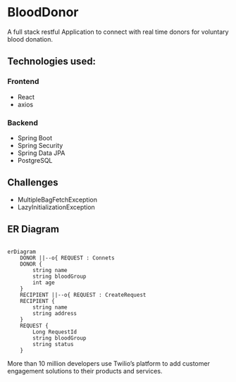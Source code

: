 # BloodDonor

A full stack restful Application to connect with real time donors for voluntary blood donation.

## Technologies used:

### Frontend
- React
- axios

### Backend
- Spring Boot
- Spring Security
- Spring Data JPA
- PostgreSQL


## Challenges
- MultipleBagFetchException
- LazyInitializationException


## ER Diagram

```mermaid

erDiagram
    DONOR ||--o{ REQUEST : Connets
    DONOR {
        string name
        string bloodGroup
        int age
    }
    RECIPIENT ||--o{ REQUEST : CreateRequest
    RECIPIENT {
        string name
        string address
    }
    REQUEST {
        Long RequestId
        string bloodGroup
        string status
    }
```
More than 10 million developers use Twilio’s platform to add customer engagement solutions to their products and services.